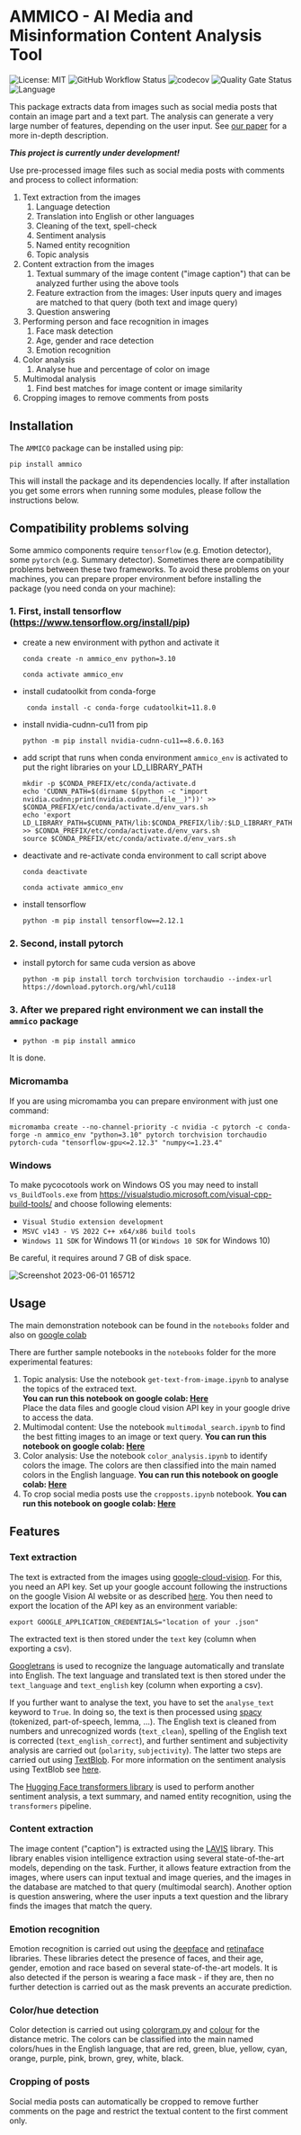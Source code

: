 # AMMICO - AI Media and Misinformation Content Analysis Tool

![License: MIT](https://img.shields.io/github/license/ssciwr/AMMICO)
![GitHub Workflow Status](https://img.shields.io/github/actions/workflow/status/ssciwr/AMMICO/ci.yml?branch=main)
![codecov](https://img.shields.io/codecov/c/github/ssciwr/AMMICO)
![Quality Gate Status](https://sonarcloud.io/api/project_badges/measure?project=ssciwr_ammico&metric=alert_status)
![Language](https://img.shields.io/github/languages/top/ssciwr/AMMICO)

This package extracts data from images such as social media posts that contain an image part and a text part. The analysis can generate a very large number of features, depending on the user input. See [our paper](https://dx.doi.org/10.31235/osf.io/v8txj) for a more in-depth description.

**_This project is currently under development!_**

Use pre-processed image files such as social media posts with comments and process to collect information:
1. Text extraction from the images
    1. Language detection
    1. Translation into English or other languages
    1. Cleaning of the text, spell-check
    1. Sentiment analysis
    1. Named entity recognition
    1. Topic analysis
1. Content extraction from the images
    1. Textual summary of the image content ("image caption") that can be analyzed further using the above tools
    1. Feature extraction from the images: User inputs query and images are matched to that query (both text and image query)
    1. Question answering   
1. Performing person and face recognition in images
    1. Face mask detection
    1. Age, gender and race detection
    1. Emotion recognition
1. Color analysis
    1. Analyse hue and percentage of color on image
1. Multimodal analysis
    1. Find best matches for image content or image similarity
1. Cropping images to remove comments from posts
 
## Installation

The `AMMICO` package can be installed using pip: 
```
pip install ammico
```
This will install the package and its dependencies locally. If after installation you get some errors when running some modules, please follow the instructions below. 

## Compatibility problems solving

Some ammico components require `tensorflow` (e.g. Emotion detector), some `pytorch` (e.g. Summary detector). Sometimes there are compatibility problems between these two frameworks. To avoid these problems on your machines, you can prepare proper environment before installing the package (you need conda on your machine):

### 1. First, install tensorflow (https://www.tensorflow.org/install/pip)
- create a new environment with python and activate it

    ```conda create -n ammico_env python=3.10```

    ```conda activate ammico_env```
- install cudatoolkit from conda-forge

    ``` conda install -c conda-forge cudatoolkit=11.8.0```
- install nvidia-cudnn-cu11 from pip

    ```python -m pip install nvidia-cudnn-cu11==8.6.0.163```
- add script that runs when conda environment `ammico_env` is activated to put the right libraries on your LD_LIBRARY_PATH

    ```
    mkdir -p $CONDA_PREFIX/etc/conda/activate.d
    echo 'CUDNN_PATH=$(dirname $(python -c "import nvidia.cudnn;print(nvidia.cudnn.__file__)"))' >> $CONDA_PREFIX/etc/conda/activate.d/env_vars.sh
    echo 'export LD_LIBRARY_PATH=$CUDNN_PATH/lib:$CONDA_PREFIX/lib/:$LD_LIBRARY_PATH' >> $CONDA_PREFIX/etc/conda/activate.d/env_vars.sh
    source $CONDA_PREFIX/etc/conda/activate.d/env_vars.sh
    ```
- deactivate and re-activate conda environment to call script above

    ```conda deactivate```

    ```conda activate ammico_env ```

- install tensorflow

    ```python -m pip install tensorflow==2.12.1```

### 2. Second, install pytorch

-   install pytorch for same cuda version as above

    ```python -m pip install torch torchvision torchaudio --index-url https://download.pytorch.org/whl/cu118```
    
### 3. After we prepared right environment we can install the ```ammico``` package

-    ```python -m pip install ammico``` 

It is done.
    
### Micromamba
If you are using micromamba you can prepare environment with just one command: 

```micromamba create --no-channel-priority -c nvidia -c pytorch -c conda-forge -n ammico_env "python=3.10" pytorch torchvision torchaudio pytorch-cuda "tensorflow-gpu<=2.12.3" "numpy<=1.23.4"```  
   
### Windows

To make pycocotools work on Windows OS you may need to install `vs_BuildTools.exe` from https://visualstudio.microsoft.com/visual-cpp-build-tools/ and choose following elements:
- `Visual Studio extension development`
- `MSVC v143 - VS 2022 C++ x64/x86 build tools`
- `Windows 11 SDK` for Windows 11 (or `Windows 10 SDK` for Windows 10)

Be careful, it requires around 7 GB of disk space.

![Screenshot 2023-06-01 165712](https://github.com/ssciwr/AMMICO/assets/8105097/3dfb302f-c390-46a7-a700-4e044f56c30f)

## Usage

The main demonstration notebook can be found in the `notebooks` folder and also on [google colab](https://colab.research.google.com/github/ssciwr/ammico/blob/main/ammico/notebooks/DemoNotebook_ammico.ipynb)

There are further sample notebooks in the `notebooks` folder for the more experimental features:
1. Topic analysis: Use the notebook `get-text-from-image.ipynb` to analyse the topics of the extraced text.\
**You can run this notebook on google colab: [Here](https://colab.research.google.com/github/ssciwr/ammico/blob/main/ammico/notebooks/get-text-from-image.ipynb)**  
Place the data files and google cloud vision API key in your google drive to access the data.
1. Multimodal content: Use the notebook `multimodal_search.ipynb` to find the best fitting images to an image or text query.
**You can run this notebook on google colab: [Here](https://colab.research.google.com/github/ssciwr/ammico/blob/main/ammico/notebooks/multimodal_search.ipynb)**
1. Color analysis: Use the notebook `color_analysis.ipynb` to identify colors the image. The colors are then classified into the main named colors in the English language.
**You can run this notebook on google colab: [Here](https://colab.research.google.com/github/ssciwr/ammico/blob/main/ammico/notebooks/colors_analysis.ipynb)**
1. To crop social media posts use the `cropposts.ipynb` notebook. 
**You can run this notebook on google colab: [Here](https://colab.research.google.com/github/ssciwr/ammico/blob/main/ammico/notebooks/cropposts.ipynb)**

## Features
### Text extraction
The text is extracted from the images using [google-cloud-vision](https://cloud.google.com/vision). For this, you need an API key. Set up your google account following the instructions on the google Vision AI website or as described [here](docs/google_Cloud_Vision_API/set_up_credentials.md).
You then need to export the location of the API key as an environment variable:
```
export GOOGLE_APPLICATION_CREDENTIALS="location of your .json"
```
The extracted text is then stored under the `text` key (column when exporting a csv).

[Googletrans](https://py-googletrans.readthedocs.io/en/latest/) is used to recognize the language automatically and translate into English. The text language and translated text is then stored under the `text_language` and `text_english` key (column when exporting a csv).

If you further want to analyse the text, you have to set the `analyse_text` keyword to `True`. In doing so, the text is then processed using [spacy](https://spacy.io/) (tokenized, part-of-speech, lemma, ...). The English text is cleaned from numbers and unrecognized words (`text_clean`), spelling of the English text is corrected (`text_english_correct`), and further sentiment and subjectivity analysis are carried out (`polarity`, `subjectivity`). The latter two steps are carried out using [TextBlob](https://textblob.readthedocs.io/en/dev/index.html). For more information on the sentiment analysis using TextBlob see [here](https://towardsdatascience.com/my-absolute-go-to-for-sentiment-analysis-textblob-3ac3a11d524).

The [Hugging Face transformers library](https://huggingface.co/) is used to perform another sentiment analysis, a text summary, and named entity recognition, using the `transformers` pipeline.

### Content extraction

The image content ("caption") is extracted using the [LAVIS](https://github.com/salesforce/LAVIS) library. This library enables vision intelligence extraction using several state-of-the-art models, depending on the task. Further, it allows feature extraction from the images, where users can input textual and image queries, and the images in the database are matched to that query (multimodal search). Another option is question answering, where the user inputs a text question and the library finds the images that match the query.

### Emotion recognition

Emotion recognition is carried out using the [deepface](https://github.com/serengil/deepface) and [retinaface](https://github.com/serengil/retinaface) libraries. These libraries detect the presence of faces, and their age, gender, emotion and race based on several state-of-the-art models. It is also detected if the person is wearing a face mask - if they are, then no further detection is carried out as the mask prevents an accurate prediction.

### Color/hue detection

Color detection is carried out using [colorgram.py](https://github.com/obskyr/colorgram.py) and [colour](https://github.com/vaab/colour) for the distance metric. The colors can be classified into the main named colors/hues in the English language, that are red, green, blue, yellow, cyan, orange, purple, pink, brown, grey, white, black.

### Cropping of posts

Social media posts can automatically be cropped to remove further comments on the page and restrict the textual content to the first comment only.
